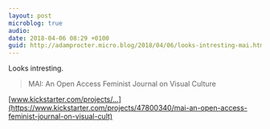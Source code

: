 ```yaml
---
layout: post
microblog: true
audio: 
date: 2018-04-06 08:29 +0100
guid: http://adamprocter.micro.blog/2018/04/06/looks-intresting-mai.html
---
```

Looks intresting. 

>  MAI: An Open Access Feminist Journal on Visual Culture

 [www.kickstarter.com/projects/...](https://www.kickstarter.com/projects/47800340/mai-an-open-access-feminist-journal-on-visual-cult)
